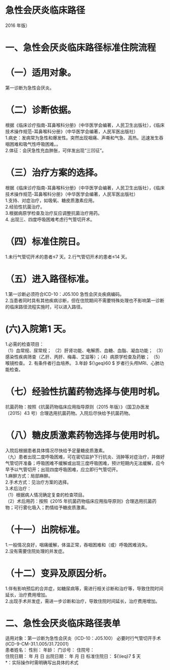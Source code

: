 # 急性会厌炎临床路径  
2016 年版）  
# 一、急性会厌炎临床路径标准住院流程  
# （一）适用对象。  
第一诊断为急性会厌炎。  
# （二）诊断依据。  
根据《临床诊疗指南-耳鼻喉科分册》（中华医学会编著，人民卫生出版社），《临床技术操作规范-耳鼻喉科分册》（中华医学会编著，人民军医出版社）  
1.病史：发病常为急性和爆发性。突然出现咽痛、声嘶和气急、高热。迅速发生吞咽困难和吸气性呼吸困难。。  
2.体征：会厌急性充血肿胀，可伴发出现“三凹征”。  
# （三）治疗方案的选择。  
根据《临床诊疗指南-耳鼻喉科分册》（中华医学会编著，人民卫生出版社），《临床技术操作规范-耳鼻喉科分册》（中华医学会编著，人民军医出版社）  
1.支持、对症治疗，如吸氧、糖皮质激素应用。  
2.经验性抗菌治疗。  
3.根据病原学检查及治疗反应调整抗菌治疗用药。  
4. 出现三、四度呼吸困难考虑行气管切开术。  
# （四）标准住院日。  
1.未行气管切开术的患者≤7 天。2.行气管切开术的患者≤14 天。  
# （五）进入路径标准。  
1.第一诊断必须符合ICD-10：J05.100 急性会厌炎疾病编码。  
2.当患者同时具有其他疾病诊断，但在住院期间不需要特殊处理也不影响第一诊断的临床路径流程实施时，可以进入路径。  
# (六)入院第1 天。  
1.必需的检查项目：  
（1）血常规、尿常规； （2）肝肾功能、电解质、血糖、血脂、凝血功能； （3）感染性疾病筛查（乙肝、丙肝、梅毒、艾滋等）；（4）病原学检查及药敏； （5）喉镜检查。 2. 有条件者行血培养。   3.年龄 ${\geq}60 $ 岁者行头颅MRI、心肺功能检查。  
# （七）经验性抗菌药物选择与使用时机。  
抗菌药物：按照《抗菌药物临床应用指导原则（2015 年版）》（国卫办医发〔2015〕43 号）合理选用抗菌药物。入院后尽快给予抗菌药物。  
# （八）糖皮质激素药物选择与使用时机。  
入院后根据患者具体情况尽快给予足量糖皮质激素。  
（九）患者出现二度呼吸困难，可在密切监护下行抗炎、消肿等对症治疗，并做好气管切开准备；呼吸困难不缓解或出现三度呼吸困难，预计短期内无法缓解，应今早予以气管切开；出现四度呼吸困难，应立即行气管切开。  
1.麻醉方式：局部麻醉。  
2.手术方式：见治疗方案的选择。  
3.术后治疗：  
（1）根据病人情况确定复查的检查项目。  
（2）术后用药：按照《2015 年抗菌药物临床应用指导原则》合理选用抗菌药物；可行雾化吸入；酌情给予糖皮质激素。  
# （十一）出院标准。  
1.一般情况良好，咽痛缓解，体温正常，吞咽困难和（或）呼吸困难消失。  
2.没有需要住院处理的并发症。  
# （十二）变异及原因分析。  
1.伴有影响预后的合并症，如糖尿病等，需进行相关诊断和治疗等，导致住院时间延长，治疗费用增加。  
2.出现手术并发症，需进一步诊断和治疗，导致住院时间延长，治疗费用增加。  
# 二、急性会厌炎临床路径表单  
适用对象：第一诊断为急性会厌炎（ICD-10：J05.100）   必要时行气管切开手术 (ICD-9-CM-31.1.005/31.72001)  
患者姓名：  性别：  年龄：  门诊号：  住院号：  
住院日期： 年 月 日         出院日期： 年 月 日        标准住院日： ${\leq}7 $ 天  
\*：实际操作时需明确写出具体的术式 
